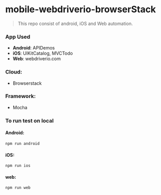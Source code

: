 # mobile-webdriverio-browserStack

>This repo consist of android, iOS and Web automation.

### App Used

- **Android**: APIDemos
- **iOS**: UIKitCatalog, MVCTodo
- **Web**: webdriverio.com

### Cloud: 
- Browserstack
### Framework: 
- Mocha

### To run test on local

#### Android:
``` npm run android ```

#### iOS:
``` npm run ios ```

#### web:
``` npm run web ```




